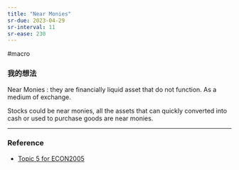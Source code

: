 ```yaml
---
title: "Near Monies"
sr-due: 2023-04-29
sr-interval: 11
sr-ease: 230
---
```


#macro

### 我的想法

Near Monies : they are financially liquid asset that do not function. As a medium of exchange.

Stocks could be near monies, all the assets that can quickly converted into cash or used to purchase goods are near monies.

---



### Reference 

- [Topic 5 for ECON2005](Topic%205%20for%20ECON2005.md)
